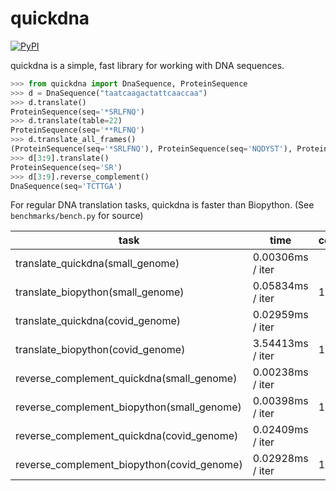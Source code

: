 # quickdna

[![PyPI](https://img.shields.io/pypi/v/quickdna?style=flat-square)](https://pypi.org/project/quickdna/)

quickdna is a simple, fast library for working with DNA sequences.

```python
>>> from quickdna import DnaSequence, ProteinSequence
>>> d = DnaSequence("taatcaagactattcaaccaa")
>>> d.translate()
ProteinSequence(seq='*SRLFNQ')
>>> d.translate(table=22)
ProteinSequence(seq='**RLFNQ')
>>> d.translate_all_frames()
(ProteinSequence(seq='*SRLFNQ'), ProteinSequence(seq='NQDYST'), ProteinSequence(seq='IKTIQP'))
>>> d[3:9].translate()
ProteinSequence(seq='SR')
>>> d[3:9].reverse_complement()
DnaSequence(seq='TCTTGA')
```

For regular DNA translation tasks, quickdna is faster than Biopython. (See `benchmarks/bench.py` for source)

task                                       | time             | comparison
-------------------------------------------|------------------|-----------
translate_quickdna(small_genome)           | 0.00306ms / iter |
translate_biopython(small_genome)          | 0.05834ms / iter | 1908.90%
translate_quickdna(covid_genome)           | 0.02959ms / iter |
translate_biopython(covid_genome)          | 3.54413ms / iter | 11979.10%
reverse_complement_quickdna(small_genome)  | 0.00238ms / iter |
reverse_complement_biopython(small_genome) | 0.00398ms / iter | 167.24%
reverse_complement_quickdna(covid_genome)  | 0.02409ms / iter |
reverse_complement_biopython(covid_genome) | 0.02928ms / iter | 121.55%


